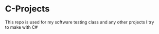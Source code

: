 # C-Projects
This repo is used for my software testing class and any other projects I try to make with C#
